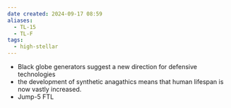 ```yaml
---
date created: 2024-09-17 08:59
aliases:
  - TL-15
  - TL-F
tags:
  - high-stellar
---
```


- Black globe generators suggest a new direction for defensive technologies
- the development of synthetic anagathics means that human lifespan is now vastly increased.
- Jump-5 FTL
